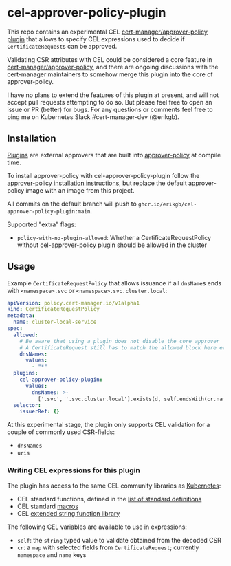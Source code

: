# cel-approver-policy-plugin

This repo contains an experimental CEL
[cert-manager/approver-policy plugin](https://cert-manager.io/docs/projects/approver-policy/#plugins)
that allows to specify CEL expressions used to decide if `CertificateRequest`s can be approved.

Validating CSR attributes with CEL could be considered a core feature in
[cert-manager/approver-policy](https://cert-manager.io/docs/projects/approver-policy/), and there are ongoing
discussions with the cert-manager maintainers to somehow merge this plugin into the core of approver-policy.

I have no plans to extend the features of this plugin at present, and will not accept pull requests attempting to do so.
But please feel free to open an issue or PR (better) for bugs.
For any questions or comments feel free to ping me on Kubernetes Slack #cert-manager-dev (@erikgb).

## Installation

[Plugins](https://cert-manager.io/docs/projects/approver-policy/#plugins) are external approvers that are built
into [approver-policy](https://cert-manager.io/docs/projects/approver-policy/) at compile time.

To install approver-policy with cel-approver-policy-plugin follow the
[approver-policy installation instructions](https://cert-manager.io/docs/projects/approver-policy/#installation),
but replace the default approver-policy image with an image from this project.

All commits on the default branch will push to `ghcr.io/erikgb/cel-approver-policy-plugin:main`.

Supported "extra" flags:

- `policy-with-no-plugin-allowed`: Whether a CertificateRequestPolicy without cel-approver-policy plugin should be allowed in the cluster

## Usage

Example `CertificateRequestPolicy` that allows issuance if all `dnsName`s ends with `<namespace>.svc`
or `<namespace>.svc.cluster.local`:

```yaml
apiVersion: policy.cert-manager.io/v1alpha1
kind: CertificateRequestPolicy
metadata:
  name: cluster-local-service
spec:
  allowed:
    # Be aware that using a plugin does not disable the core approver
    # A CertificateRequest still has to match the allowed block here even if a plugin is specified
    dnsNames:
      values:
        - "*"
  plugins:
    cel-approver-policy-plugin:
      values:
        dnsNames: >-
          ['.svc', '.svc.cluster.local'].exists(d, self.endsWith(cr.namespace + d))
  selector:
    issuerRef: {}
```

At this experimental stage, the plugin only supports CEL validation for a couple of commonly used CSR-fields:

- `dnsNames`
- `uris`

### Writing CEL expressions for this plugin

The plugin has access to the same CEL community libraries as
[Kubernetes](https://kubernetes.io/docs/reference/using-api/cel/#cel-community-libraries):

- CEL standard functions, defined in the [list of standard definitions](https://github.com/google/cel-spec/blob/master/doc/langdef.md#list-of-standard-definitions)
- CEL standard [macros](https://github.com/google/cel-spec/blob/v0.7.0/doc/langdef.md#macros)
- CEL [extended string function library](https://pkg.go.dev/github.com/google/cel-go/ext#Strings)

The following CEL variables are available to use in expressions:

- `self`: the `string` typed value to validate obtained from the decoded CSR
- `cr`: a `map` with selected fields from `CertificateRequest`; currently `namespace` and `name` keys
